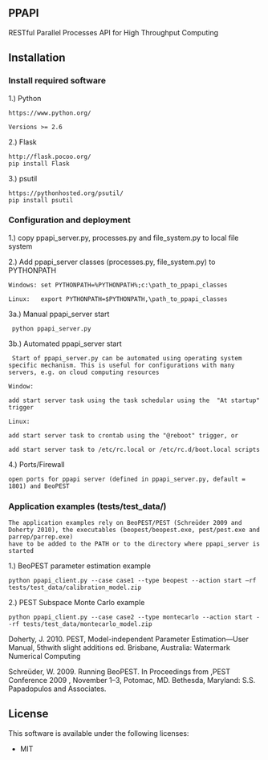 ## PPAPI
RESTful Parallel Processes API for High Throughput Computing


## Installation
### Install required software

1.) Python

    https://www.python.org/

    Versions >= 2.6

2.) Flask

    http://flask.pocoo.org/
    pip install Flask

3.) psutil

    https://pythonhosted.org/psutil/
    pip install psutil

### Configuration and deployment

1.) copy ppapi_server.py, processes.py and file_system.py to local file system

2.) Add ppapi_server classes (processes.py, file_system.py) to PYTHONPATH

    Windows: set PYTHONPATH=%PYTHONPATH%;c:\path_to_ppapi_classes

    Linux:   export PYTHONPATH=$PYTHONPATH,\path_to_ppapi_classes

3a.) Manual ppapi_server start

     python ppapi_server.py

3b.) Automated ppapi_server start

     Start of ppapi_server.py can be automated using operating system specific mechanism. This is useful for configurations with many servers, e.g. on cloud computing resources

    Window: 
    
    add start server task using the task schedular using the  "At startup" trigger

    Linux:  
     
    add start server task to crontab using the "@reboot" trigger, or

    add start server task to /etc/rc.local or /etc/rc.d/boot.local scripts

4.) Ports/Firewall

    open ports for ppapi server (defined in ppapi_server.py, default = 1801) and BeoPEST
    
### Application examples (tests/test_data/)
    
    The application examples rely on BeoPEST/PEST (Schreüder 2009 and Doherty 2010), the executables (beopest/beopest.exe, pest/pest.exe and parrep/parrep.exe)
    have to be added to the PATH or to the directory where ppapi_server is started

1.) BeoPEST parameter estimation example

    python ppapi_client.py --case case1 --type beopest --action start –rf tests/test_data/calibration_model.zip

2.) PEST Subspace Monte Carlo example 

    python ppapi_client.py --case case2 --type montecarlo --action start --rf tests/test_data/montecarlo_model.zip

Doherty, J. 2010. PEST, Model-independent Parameter Estimation—User Manual, 5thwith slight additions ed. Brisbane, Australia: Watermark Numerical Computing

Schreüder, W. 2009. Running BeoPEST. In Proceedings from ,PEST Conference 2009 , November 1–3, Potomac, MD. Bethesda, Maryland: S.S. Papadopulos and Associates.
## License

This software is available under the following licenses:

  * MIT

